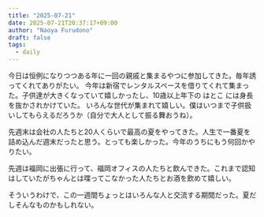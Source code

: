```yaml
---
title: "2025-07-21"
date: 2025-07-21T20:37:17+09:00
author: "Naoya Furudono"
draft: false
tags:
  - daily
---
```


今日は恒例になりつつある年に一回の親戚と集まるやつに参加してきた。毎年誘ってくれてありがたい。
今年は新宿でレンタルスペースを借りてくれて集まった。子供達が大きくなっていて嬉しかったし、10歳以上年下の はとこ には身長を抜かされかけていた。
いろんな世代が集まれて嬉しい。僕はいつまで子供扱いしてもらえるだろうか（自分で大人として振る舞おうね）。

先週末は会社の人たちと20人くらいで最高の夏をやってきた。人生で一番夏を詰め込んだ週末だったと思う。とっても楽しかった。今年のうちにもう何回かやりたい。

先週は福岡に出張に行って、福岡オフィスの人たちと飲んできた。これまで認知はしていたがちゃんとは喋ってこなかった人たちとお酒を飲めて嬉しい。

そういうわけで、この一週間ちょっとはいろんな人と交流する期間だった。夏だしそんなものかもしれない。
